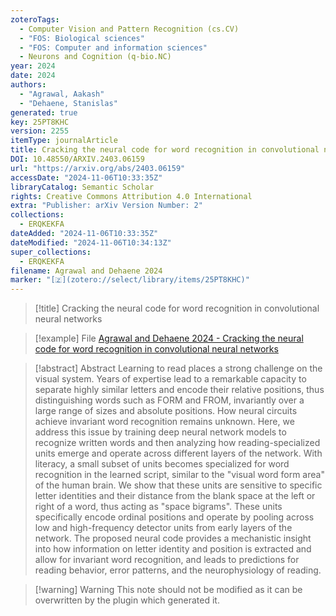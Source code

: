 ```yaml
---
zoteroTags:
  - Computer Vision and Pattern Recognition (cs.CV)
  - "FOS: Biological sciences"
  - "FOS: Computer and information sciences"
  - Neurons and Cognition (q-bio.NC)
year: 2024
date: 2024
authors:
  - "Agrawal, Aakash"
  - "Dehaene, Stanislas"
generated: true
key: 25PT8KHC
version: 2255
itemType: journalArticle
title: Cracking the neural code for word recognition in convolutional neural networks
DOI: 10.48550/ARXIV.2403.06159
url: "https://arxiv.org/abs/2403.06159"
accessDate: "2024-11-06T10:33:35Z"
libraryCatalog: Semantic Scholar
rights: Creative Commons Attribution 4.0 International
extra: "Publisher: arXiv Version Number: 2"
collections:
  - ERQKEKFA
dateAdded: "2024-11-06T10:33:35Z"
dateModified: "2024-11-06T10:34:13Z"
super_collections:
  - ERQKEKFA
filename: Agrawal and Dehaene 2024
marker: "[🇿](zotero://select/library/items/25PT8KHC)"
---
```


> [!title] Cracking the neural code for word recognition in convolutional neural networks

> [!example] File
> [Agrawal and Dehaene 2024 - Cracking the neural code for word recognition in convolutional neural networks](/Papers/PDFs/Agrawal%20and%20Dehaene%202024%20-%20Cracking%20the%20neural%20code%20for%20word%20recognition%20in%20convolutional%20neural%20networks.pdf)

> [!abstract] Abstract
> Learning to read places a strong challenge on the visual system. Years of expertise lead to a remarkable capacity to separate highly similar letters and encode their relative positions, thus distinguishing words such as FORM and FROM, invariantly over a large range of sizes and absolute positions. How neural circuits achieve invariant word recognition remains unknown. Here, we address this issue by training deep neural network models to recognize written words and then analyzing how reading-specialized units emerge and operate across different layers of the network. With literacy, a small subset of units becomes specialized for word recognition in the learned script, similar to the "visual word form area" of the human brain. We show that these units are sensitive to specific letter identities and their distance from the blank space at the left or right of a word, thus acting as "space bigrams". These units specifically encode ordinal positions and operate by pooling across low and high-frequency detector units from early layers of the network. The proposed neural code provides a mechanistic insight into how information on letter identity and position is extracted and allow for invariant word recognition, and leads to predictions for reading behavior, error patterns, and the neurophysiology of reading.

>[!warning] Warning
> This note should not be modified as it can be overwritten by the plugin which generated it.

